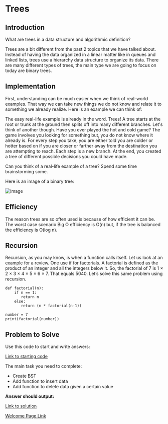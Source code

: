 # Trees
## Introduction
What are trees in a data structure and algorithmic definition?

Trees are a bit different from the past 2 topics that we have talked about. Instead of having the data organized in a linear matter like in queues and linked lists, trees use a hierarchy data structure to organize its data.  There are many different types of trees, the main type we are going to focus on today are binary trees.
## Implementation
First, understanding can be much easier when we think of real-world examples.  That way we can take new things we do not know and relate it to something we already realize.  Here is an example we can think of:

The easy real-life example is already in the word.  Trees!  A tree starts at the root or trunk at the ground then splits off into many different branches.  Let's think of another though.  Have you ever played the hot and cold game?  The game involves you looking for something but, you do not know where it already is. For every step you take, you are either told you are colder or hotter based on if you are closer or farther away from the destination you are attempting to reach.  Each step is a new branch. At the end, you created a tree of different possible decisions you could have made.  

Can you think of a real-life example of a tree?  Spend some time brainstorming some.

Here is an image of a binary tree:

![image](https://user-images.githubusercontent.com/97404870/179426223-d43e76c8-fcb6-427c-a628-56b3251da18c.png)


## Efficiency
The reason trees are so often used is because of how efficient it can be.  The worst case scenario Big O efficiency is O(n) but, if the tree is balanced the efficiency is O(log n).

## Recursion
Recursion, as you may know, is when a function calls itself. Let us look at an example for a review.  One use if for factorials.  A factorial is defined as the product of an integer and all the integers below it.  So, the factorial of 7 is 1 × 2 × 3 × 4 × 5 × 6 × 7.  That equals 5040.  Let’s solve this same problem using recursion.
```
def factorial(n):
    if n == 1:
       return n
    else:
       return (n * factorial(n-1))

number = 7
print(factorial(number))
```
## Problem to Solve

Use this code to start and write answers:

[Link to starting code](https://github.com/jakesoulier/DataStructuresProj/blob/main/trees.py)

The main task you need to complete:

* Create BST
* Add function to insert data
* Add function to delete data given a certain value

**Answer should output:**


[Link to solution](https://github.com/jakesoulier/DataStructuresProj/blob/main/trees-solution.py)


[Welcome Page Link](https://github.com/jakesoulier/DataStructuresProj/blob/main/0-welcome.md)


